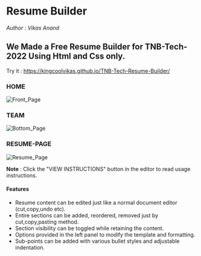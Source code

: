 # Resume Builder

_Author : Vikas Anand_

## We Made a Free Resume Builder for TNB-Tech-2022 Using Html and Css only. 
  
Try it : https://kingcoolvikas.github.io/TNB-Tech-Resume-Builder/ 

### HOME
![Front_Page](images/Front.png)

### TEAM
![Bottom_Page](images/Bottom.png)

### RESUME-PAGE
![Resume_Page](images/Resume.png)


**Note** : Click the "VIEW INSTRUCTIONS" button in the editor to read usage instructions.

#### Features
- Resume content can be edited just like a normal document editor (cut,copy,undo etc).
- Entire sections can be added, reordered, removed just by cut,copy,pasting method.
- Section visibility can be toggled while retaining the content.
- Options provided in the left panel to modify the template and formatting.
- Sub-points can be added with various bullet styles and adjustable indentation.

